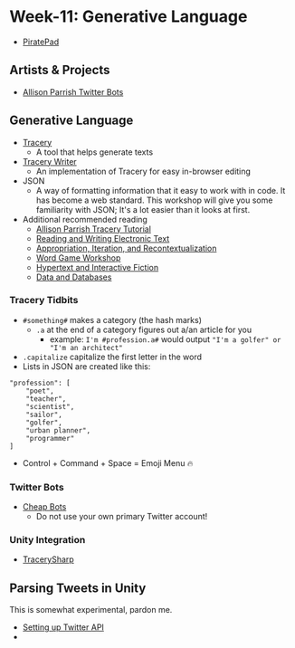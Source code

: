 # Week-11: Generative Language
+ [PiratePad](http://piratepad.net/ep/pad/view/ro.OKQ-t5d2LLk/latest)

## Artists & Projects
+ [Allison Parrish Twitter Bots](https://twitter.com/aparrish/lists/my-bots/members)

## Generative Language
+ [Tracery](http://tracery.io/)
	+ A tool that helps generate texts
+ [Tracery Writer](https://beaugunderson.com/tracery-writer/)
	+ An implementation of Tracery for easy in-browser editing
+ JSON
	+ A way of formatting information that it easy to work with in code. It has become a web standard. This workshop will give you some familiarity with JSON; It's a lot easier than it looks at first.
+ Additional recommended reading
	+ [Allison Parrish Tracery Tutorial](http://air.decontextualize.com/tracery/)
	+ [Reading and Writing Electronic Text](http://rwet.decontextualize.com/)
	+ [Appropriation, Iteration, and Recontextualization](http://air.decontextualize.com/)
	+ [Word Game Workshop](http://word-game-workshop.decontextualize.com/)
	+ [Hypertext and Interactive Fiction](http://hypertext.decontextualize.com/)
	+ [Data and Databases](https://github.com/ledeprogram/data-and-databases)

### Tracery Tidbits

+ `#something#` makes a category (the hash marks)
	+ `.a` at the end of a category figures out a/an article for you
		+ example: `I'm #profession.a#` would output `"I'm a golfer" or "I'm an architect"`
+ `.capitalize` capitalize the first letter in the word
+ Lists in JSON are created like this:
```
"profession": [
	"poet",
	"teacher",
	"scientist",
	"sailor",
	"golfer",
	"urban planner",
	"programmer"
]
```
+ Control + Command + Space = Emoji Menu 🔥

### Twitter Bots
+ [Cheap Bots](http://cheapbotsdonequick.com/)
	+ Do not use your own primary Twitter account!

### Unity Integration
+ [TracerySharp](https://github.com/mkremins/TracerySharp)

## Parsing Tweets in Unity

This is somewhat experimental, pardon me.

+ [Setting up Twitter API](https://apps.twitter.com)
+ 